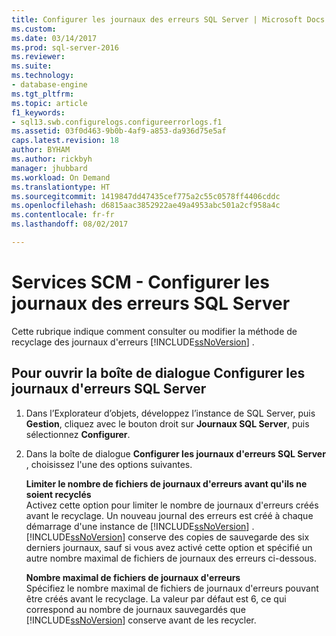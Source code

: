 ```yaml
---
title: Configurer les journaux des erreurs SQL Server | Microsoft Docs
ms.custom: 
ms.date: 03/14/2017
ms.prod: sql-server-2016
ms.reviewer: 
ms.suite: 
ms.technology:
- database-engine
ms.tgt_pltfrm: 
ms.topic: article
f1_keywords:
- sql13.swb.configurelogs.configureerrorlogs.f1
ms.assetid: 03f0d463-9b0b-4af9-a853-da936d75e5af
caps.latest.revision: 18
author: BYHAM
ms.author: rickbyh
manager: jhubbard
ms.workload: On Demand
ms.translationtype: HT
ms.sourcegitcommit: 1419847dd47435cef775a2c55c0578ff4406cddc
ms.openlocfilehash: d6815aac3852922ae49a4953abc501a2cf958a4c
ms.contentlocale: fr-fr
ms.lasthandoff: 08/02/2017

---
```

# <a name="scm-services---configure-sql-server-error-logs"></a>Services SCM - Configurer les journaux des erreurs SQL Server
  Cette rubrique indique comment consulter ou modifier la méthode de recyclage des journaux d'erreurs [!INCLUDE[ssNoVersion](../../includes/ssnoversion-md.md)] .  
  
## <a name="to-open-the-configure-sql-server-error-logs-dialog-box"></a>Pour ouvrir la boîte de dialogue Configurer les journaux d'erreurs SQL Server  
  
1.  Dans l’Explorateur d’objets, développez l’instance de SQL Server, puis **Gestion**, cliquez avec le bouton droit sur **Journaux SQL Server**, puis sélectionnez **Configurer**.  
  
2.  Dans la boîte de dialogue **Configurer les journaux d'erreurs SQL Server** , choisissez l'une des options suivantes.  
  
     **Limiter le nombre de fichiers de journaux d'erreurs avant qu'ils ne soient recyclés**  
     Activez cette option pour limiter le nombre de journaux d'erreurs créés avant le recyclage. Un nouveau journal des erreurs est créé à chaque démarrage d'une instance de [!INCLUDE[ssNoVersion](../../includes/ssnoversion-md.md)] . [!INCLUDE[ssNoVersion](../../includes/ssnoversion-md.md)] conserve des copies de sauvegarde des six derniers journaux, sauf si vous avez activé cette option et spécifié un autre nombre maximal de fichiers de journaux des erreurs ci-dessous.  
  
     **Nombre maximal de fichiers de journaux d'erreurs**  
     Spécifiez le nombre maximal de fichiers de journaux d'erreurs pouvant être créés avant le recyclage. La valeur par défaut est 6, ce qui correspond au nombre de journaux sauvegardés que [!INCLUDE[ssNoVersion](../../includes/ssnoversion-md.md)] conserve avant de les recycler.  
  
  

